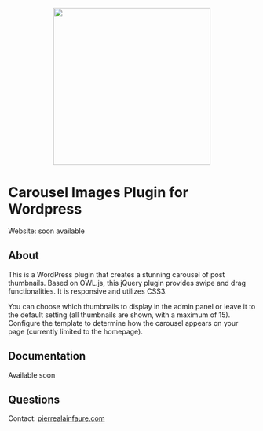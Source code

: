 <p align="center"><img src="https://www.pierrealainfaure.com/wp-content/uploads/2023/11/banner.jpg" width="320" height="auto"></p>


# Carousel Images Plugin for Wordpress 

Website: soon available

## About

This is a WordPress plugin that creates a stunning carousel of post thumbnails. Based on OWL.js, this jQuery plugin provides swipe and drag functionalities. It is responsive and utilizes CSS3.

You can choose which thumbnails to display in the admin panel or leave it to the default setting (all thumbnails are shown, with a maximum of 15). Configure the template to determine how the carousel appears on your page (currently limited to the homepage).

## Documentation

Available soon

## Questions

Contact: [pierrealainfaure.com](https://pierrealainfaure.com)